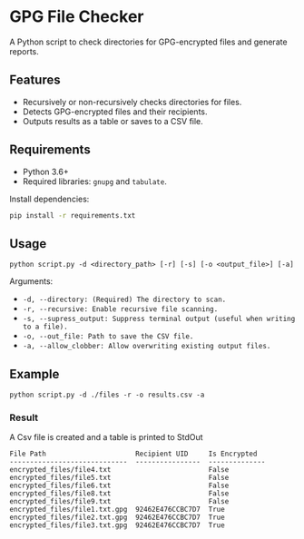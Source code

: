 # GPG File Checker

A Python script to check directories for GPG-encrypted files and generate reports.

## Features

- Recursively or non-recursively checks directories for files.
- Detects GPG-encrypted files and their recipients.
- Outputs results as a table or saves to a CSV file.

## Requirements

- Python 3.6+
- Required libraries: `gnupg` and `tabulate`.

Install dependencies:
```bash
pip install -r requirements.txt
```

## Usage 

`python script.py -d <directory_path> [-r] [-s] [-o <output_file>] [-a]`

Arguments:
- `-d, --directory: (Required) The directory to scan.`
- `-r, --recursive: Enable recursive file scanning.`
- `-s, --supress_output: Suppress terminal output (useful when writing to a file).`
- `-o, --out_file: Path to save the CSV file.`
- `-a, --allow_clobber: Allow overwriting existing output files.`

## Example 
`python script.py -d ./files -r -o results.csv -a`

### Result 

A Csv file is created and a table is printed to StdOut

```
File Path                      Recipient UID     Is Encrypted
-----------------------------  ----------------  --------------
encrypted_files/file4.txt                        False
encrypted_files/file5.txt                        False
encrypted_files/file6.txt                        False
encrypted_files/file8.txt                        False
encrypted_files/file9.txt                        False
encrypted_files/file1.txt.gpg  92462E476CCBC7D7  True
encrypted_files/file2.txt.gpg  92462E476CCBC7D7  True
encrypted_files/file3.txt.gpg  92462E476CCBC7D7  True
```

